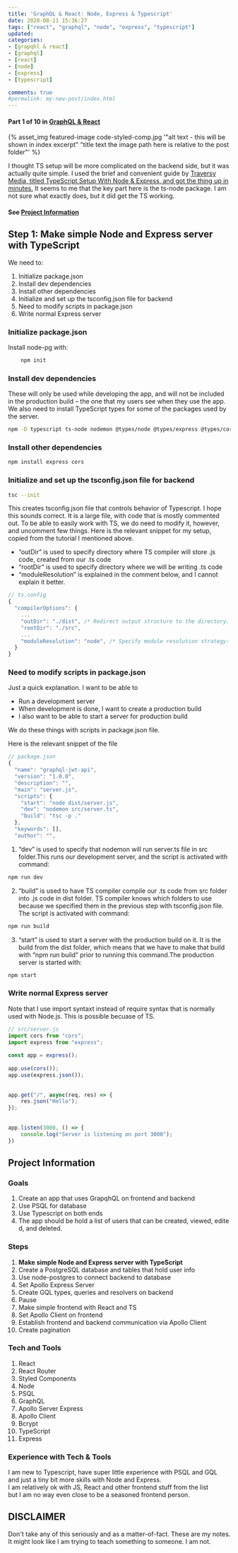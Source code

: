```yaml
---
title: 'GraphQL & React: Node, Express & Typescript'
date: 2020-08-11 15:36:27
tags: ["react", "graphql", "node", "express", "typescript"]
updated: 
categories: 
- [grapqhl & react]
- [graphql]
- [react]
- [node]
- [express]
- [typescript]

comments: true
#permalink: my-new-post/index.html
---
```

#### Part 1 of 10 in [GraphQL & React](/angry-chaired-blog/categories/grapqhl-react/)

<!-- Step Content Start -->

<!-- tag plugin for relative path -->
{% asset_img featured-image code-styled-comp.jpg '"alt text - this will be shown in index excerpt" "title text the image path here is relative to the post folder"' %}

I thought TS setup will be more complicated on the backend side, but it was actually quite simple.
I used the brief and convenient guide by [Traversy Media, titled TypeScript Setup With Node & Express, and got the thing up in minutes.](https://www.youtube.com/watch?v=zRo2tvQpus8)
It seems to me that the key part here is the ts-node package. I am not sure what exactly does, but it did get the TS working.

<!--more-->

#### See [Project Information](#Project-Information)

## Step 1: Make simple Node and Express server with TypeScript

We need to:

1. Initialize package.json
2. Install dev dependencies
3. Install other dependencies
4. Initialize and set up the tsconfig.json file for backend
5. Need to modify scripts in package.json
6. Write normal Express server
   
### Initialize package.json

Install node-pg with:

```bash
    npm init
```

### Install dev dependencies

These will only be used while developing the app, and will not be included in the production build – the one that my users see when they use the app. 
We also need to install TypeScript types for some of the packages used by the server.

```bash
npm -D typescript ts-node nodemon @types/node @types/express @types/cors
```

### Install other dependencies

```bash
npm install express cors
```

### Initialize and set up the tsconfig.json file for backend

```bash
tsc --init
```

This creates tsconfig.json file that controls behavior of Typescript. I hope this sounds correct. It is a large file, with code that is mostly commented out. To be able to easily work with TS, we do need to modify it, however, and uncomment few things. 
Here is the relevant snippet for my setup, copied from the tutorial I mentioned above.

- “outDir” is used to specify directory where TS compiler will store .js code, created from our .ts code
- “rootDir” is used to specify directory where we will be writing .ts code
- “moduleResolution” is explained in the comment below, and I cannot explain it better. 

```js
// ts.config
{
  "compilerOptions": {
    ...
    "outDir": "./dist", /* Redirect output structure to the directory. */
    "rootDir": "./src",  
    ... 
    "moduleResolution": "node", /* Specify module resolution strategy: 'node' (Node.js) or 'classic' */
  }
}
```

### Need to modify scripts in package.json

Just a quick explanation. 
I want to be able to 

- Run a development server
- When development is done, I want to create a production build
- I also want to be able to start a server for production build

We do these things with scripts in package.json file.

Here is the relevant snippet of the file

```js
// package.json
{
  "name": "graphql-jwt-api",
  "version": "1.0.0",
  "description": "",
  "main": "server.js",
  "scripts": {
    "start": "node dist/server.js",
    "dev": "nodemon src/server.ts",
    "build": "tsc -p ."
  },
  "keywords": [],
  "author": "",
```

  
1. “dev” is used to specify that nodemon will run server.ts file in src folder.This runs our development server, and the script is activated with command:

```bash
npm run dev
```

2. “build” is used to have TS compiler compile our .ts code from src folder into .js code in dist folder. TS compiler knows which folders to use because we specified them in the previous step with tsconfig.json file. The script is activated with command:

```bash
npm run build
```

3. “start” is used to start a server with the production build on it. It is the build from the dist folder, which means that we have to make that build with “npm run build” prior to running this command.The production server is started with:

```bash
npm start
```

### Write normal Express server

Note that I use import syntaxt instead of require syntax that is normally used with Node.js. This is possible becuase of TS.

```js
// src/server.js
import cors from "cors";
import express from "express";
  
const app = express();
  
app.use(cors());
app.use(express.json());
  
  
app.get("/", async(req, res) => {
    res.json("Hello");
});
  
  
app.listen(3000, () => {
    console.log("Server is listening on port 3000");
})
```


<!-- End Step Content -->
<!-- Project Information -->

## Project Information

### Goals

1. Create an app that uses GrapqhQL on frontend and backend
2. Use PSQL for database
3. Use Typescript on both ends
4. The app should be hold a list of users that can be created, viewed, edited, and deleted.

### Steps

1. **Make simple Node and Express server with TypeScript**
2. Create a PostgreSQL database and tables that hold user info
3. Use node-postgres to connect backend to database
4. Set Apollo Express Server
5. Create GQL types, queries and resolvers on backend
6. Pause
7. Make simple frontend with React and TS
8. Set Apollo Client on frontend
9. Establish frontend and backend communication via Apollo Client
10. Create pagination

### Tech and Tools

1. React
2. React Router
3. Styled Components
4. Node
5. PSQL
6. GraphQL
7. Apollo Server Express
8. Apollo Client
9. Bcrypt
10. TypeScript
11. Express

### Experience with Tech & Tools
I am new to Typescript, have super little experience with PSQL and GQL and just a tiny bit more skills with Node and Express.
I am relatively ok with JS, React and other frontend stuff from the list but I am no way even close to be a seasoned frontend person.

## DISCLAIMER

Don't take any of this seriously and as a matter-of-fact. These are my notes. It might look like I am trying to teach something to someone. I am not.

